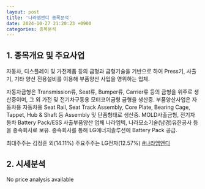 ```yaml
---
layout: post
title: '나라엠앤디 종목분석'
date: 2024-10-27 21:20:23 +0900
categories: 종목분석
---
```


## 1. 종목개요 및 주요사업

자동차, 디스플레이 및 가전제품 등의 금형과 금형기술을 기반으로 하여 Press기, 사출기, 기타 양산 전용설비를 이용해 부품양산 사업을 영위하는 업체.

자동차금형은 Transmission류, Seat류, Bumper류, Carrier류 등의 금형을 위주로 생산중이며, 그 외 가전 및 전기차구동용 모터코어금형 금형을 생산중. 부품양산사업은 자동차용 자동차용 Seat Rail, Seat Track Assembly, Core Plate, Bearing Cage, Tappet, Hub & Shaft 등 Assembly 및 단품형태로 생산중. MOLD사출금형, 전기자동차 Battery Pack/ESS 사출부품양산 업체 나라엠텍, 나라모소기술(남경)유한공사 등을 종속회사로 보유. 종속회사를 통해 LG에너지솔루션에 Battery Pack 공급. 

최대주주는 김정훈 외(14.11%) 주요주주는 LG전자(12.57%)
[#나라엠앤디](#)

## 2. 시세분석

No price analysis available
